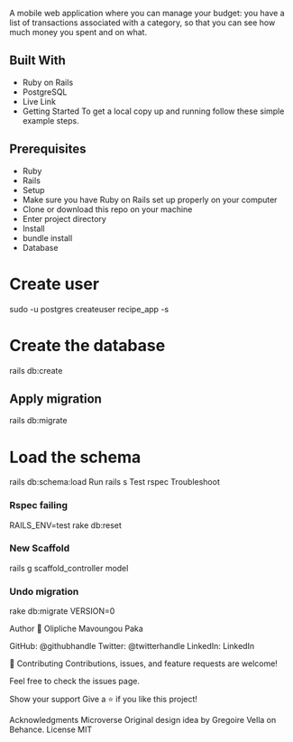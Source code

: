 A mobile web application where you can manage your budget: you have a list of transactions associated with a category, so that you can see how much money you spent and on what.

## Built With
- Ruby on Rails
- PostgreSQL
- Live Link
- Getting Started
To get a local copy up and running follow these simple example steps.

## Prerequisites
- Ruby
- Rails
- Setup
- Make sure you have Ruby on Rails set up properly on your computer
- Clone or download this repo on your machine
- Enter project directory
- Install
- bundle install
- Database

# Create user
sudo -u postgres createuser recipe_app -s

# Create the database
rails db:create

## Apply migration
rails db:migrate

# Load the schema
rails db:schema:load
Run
rails s
Test
rspec
Troubleshoot

### Rspec failing
RAILS_ENV=test rake db:reset

### New Scaffold
rails g scaffold_controller model

### Undo migration
rake db:migrate VERSION=0

Author
👤 Olipliche Mavoungou Paka

GitHub: @githubhandle
Twitter: @twitterhandle
LinkedIn: LinkedIn

🤝 Contributing
Contributions, issues, and feature requests are welcome!

Feel free to check the issues page.

Show your support
Give a ⭐️ if you like this project!

Acknowledgments
Microverse
Original design idea by Gregoire Vella on Behance.
License
MIT